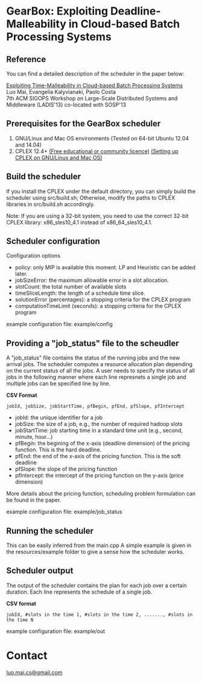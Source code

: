 # GearBox: Exploiting Deadline-Malleability in Cloud-based Batch Processing Systems

## Reference
You can find a detailed description of the scheduler in the paper below:

[Exploiting Time-Malleability in Cloud-based Batch Processing Systems](http://www.doc.ic.ac.uk/~lm111/articles/mai13exploiting.pdf)  
 Luo Mai, Evangelia Kalyvianaki, Paolo Costa  
 7th ACM SIGOPS Workshop on Large-Scale Distributed Systems and Middleware (LADIS'13) co-located with SOSP'13

## Prerequisites for the GearBox scheduler
1. GNU/Linux and Mac OS environments (Tested on 64-bit Ubuntu 12.04 and 14.04)
2. CPLEX 12.4+ [(Free educational or community licence)](https://www.ibm.com/developerworks/community/blogs/jfp/entry/cplex_studio_in_ibm_academic_initiative?lang=en) [(Setting up CPLEX on GNU/Linux and Mac OS)](http://www-01.ibm.com/support/docview.wss?uid=swg21444285)

## Build the scheduler

If you install the CPLEX under the default directory, you can simply build the scheduler using src/build.sh; Otherwise, modify the paths to CPLEX libraries in src/build.sh accordingly.

Note: If you are using a 32-bit system, you need to use the correct 32-bit CPLEX library: x86_sles10_4.1 instead of x86_64_sles10_4.1.

## Scheduler configuration

Configuration options

* policy: only MIP is available this moment. LP and Heuristic can be added later.
* jobSizeError: the maximum allowable error in a slot allocation.
* slotCount: the total number of available slots
* timeSliceLength: the length of a schedule time slice.
* solutionError (percentages): a stopping criteria for the CPLEX program
* computationTimeLimit (seconds): a stopping criteria for the CPLEX program

example configuration file: example/config

## Providing a "job_status" file to the scheudler
A "job_status" file contains the status of the running jobs and the new arrival jobs. 
The scheduler computes a resource allocation plan depending on the current status of all the jobs.
A user needs to specify the status of all jobs in the following manner where each line represnets a single job and multiple jobs can be specified line by line.

**CSV Format**

	jobId, jobSize, jobStartTime, pfBegin, pfEnd, pfSlope, pfIntercept

* jobId: the unique identifier for a job
* jobSize: the size of a job, e.g., the number of required hadoop slots
* jobStartTime: job starting time in a standard time unit (e.g., second, minute, hour...)
* pfBegin: the begining of the x-axis (deadline dimension) of the pricing function. This is the hard deadline.
* pfEnd: the end of the x-axis of the pricing function. This is the soft deadline
* pfSlope: the slope of the pricing function
* pfIntercept: the intercept of the pricing function on the y-axis (price dimension)

More details about the pricing function, scheduling problem formulation can be found in the paper.

example configuration file: example/job_status

## Running the scheduler

This can be easily inferred from the main.cpp
A simple example is given in the resources/example folder to give a sense how the scheduler works.

## Scheduler output

The output of the scheduler contains the plan for each job over a certain duration. 
Each line represents the schedule of a single job.

**CSV format**

	jobId, #slots in the time 1, #slots in the time 2, ......., #slots in the time N

example configuration file: example/out

# Contact
luo.mai.cs@gmail.com
